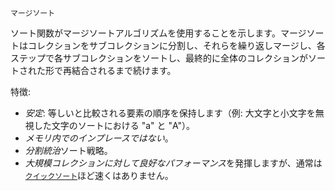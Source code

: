 ```
マージソート
```

ソート関数がマージソートアルゴリズムを使用することを示します。マージソートはコレクションをサブコレクションに分割し、それらを繰り返しマージし、各ステップで各サブコレクションをソートし、最終的に全体のコレクションがソートされた形で再結合されるまで続けます。

特徴:

  * *安定*: 等しいと比較される要素の順序を保持します（例: 大文字と小文字を無視した文字のソートにおける "a" と "A"）。
  * *メモリ内でのインプレースではない*。
  * *分割統治*ソート戦略。
  * *大規模コレクションに対して良好なパフォーマンス*を発揮しますが、通常は[`クイックソート`](@ref)ほど速くはありません。
